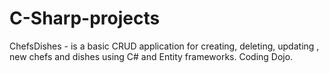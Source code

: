 # C-Sharp-projects
ChefsDishes - is a basic CRUD application for creating, deleting, updating , new chefs and dishes using C# and Entity frameworks. Coding Dojo.
